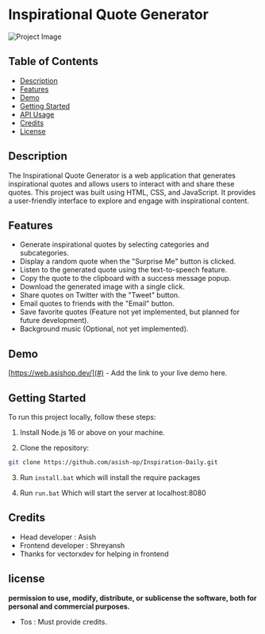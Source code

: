 # Inspirational Quote Generator

![Project Image](project-image-url.jpg)

## Table of Contents

- [Description](#description)
- [Features](#features)
- [Demo](#demo)
- [Getting Started](#getting-started)
- [API Usage](#api-usage)
- [Credits](#credits)
- [License](#license)

## Description

The Inspirational Quote Generator is a web application that generates inspirational quotes and allows users to interact with and share these quotes. This project was built using HTML, CSS, and JavaScript. It provides a user-friendly interface to explore and engage with inspirational content.

## Features

- Generate inspirational quotes by selecting categories and subcategories.
- Display a random quote when the "Surprise Me" button is clicked.
- Listen to the generated quote using the text-to-speech feature.
- Copy the quote to the clipboard with a success message popup.
- Download the generated image with a single click.
- Share quotes on Twitter with the "Tweet" button.
- Email quotes to friends with the "Email" button.
- Save favorite quotes (Feature not yet implemented, but planned for future development).
- Background music (Optional, not yet implemented).

## Demo

[https://web.asishop.dev/](#) - Add the link to your live demo here.

## Getting Started

To run this project locally, follow these steps:

1. Install Node.js 16 or above on your machine.

2. Clone the repository:

```bash
git clone https://github.com/asish-op/Inspiration-Daily.git
```
3. Run `install.bat` which will install the require packages

4. Run `run.bat` Which will start the server at localhost:8080

## Credits
- Head developer : Asish
- Frontend developer : Shreyansh
- Thanks for vectorxdev for helping in frontend

## license
**permission to use, modify, distribute, or sublicense the software, both for personal and commercial purposes.**
- Tos : Must provide credits.

